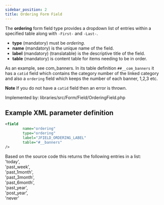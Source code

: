 ```yaml
---
sidebar_position: 2
title: Ordering Form Field
---
```


The **ordering** form field type provides a dropdown list of entries within a specified table along with `-First-` and `-Last-`.

- **type** (mandatory) must be *ordering*.
- **name** (mandatory) is the unique name of the field.
- **label** (mandatory) (translatable) is the descriptive title of the field.
- **table** (mandatory) is content table for items needing to be in order.

As an example, see com_banners. In its table definition `##__com_banners` it has a `catid` field which contains the category number of the linked category and also a `ordering` field which keeps the number of each banner, 1,2,3 etc.

**Note** If you do not have a `catid` field then an error is thrown.

Implemented by: libraries/src/Form/Field/OrderingField.php

## Example XML parameter definition

```xml
<field
        name="ordering"
        type="ordering"
        label="JFIELD_ORDERING_LABEL"
        table="#__banners"
/>
```

Based on the source code this returns the following entries in a list:  
'today',  
'past_week',  
'past_1month',   
'past_3month',  
'past_6month',  
'past_year',  
'post_year',  
'never' 